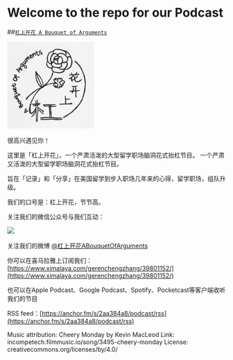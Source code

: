 # Welcome to the repo for our Podcast 
##[`杠上开花 A Bouquet of Arguments`](https://podcasts.apple.com/us/podcast/%E6%9D%A0%E4%B8%8A%E5%BC%80%E8%8A%B1-a-bouquet-of-arguments/id1523066220)

<img src="pic/logo.JPG" width="200">

很高兴遇见你！

这里是「杠上开花」，一个严肃活泼的大型留学职场脑洞花式抬杠节目。
一个严肃又活泼的大型留学职场脑洞花式抬杠节目。

旨在「记录」和「分享」在美国留学到步入职场几年来的心得，留学职场，组队升级。

我们的口号是：杠上开花，节节高。


关注我们的微信公众号与我们互动：

<img src="pic/wechat.png" height="180">

关注我们的微博 [@杠上开花ABouquetOfArguments](https://www.weibo.com/u/7478127455)

你可以在喜马拉雅上订阅我们：[https://www.ximalaya.com/gerenchengzhang/39801152/](https://www.ximalaya.com/gerenchengzhang/39801152/)

也可以在Apple Podcast、Google Podcast、Spotify、Pocketcast等客户端收听我们的节目

RSS feed：[https://anchor.fm/s/2aa384a8/podcast/rss](https://anchor.fm/s/2aa384a8/podcast/rss)


Music attribution:
Cheery Monday by Kevin MacLeod
Link: incompetech.filmmusic.io/song/3495-cheery-monday
License: creativecommons.org/licenses/by/4.0/
